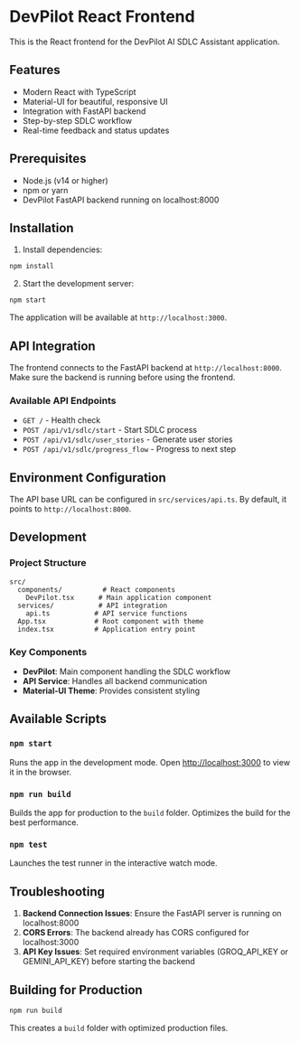 # DevPilot React Frontend

This is the React frontend for the DevPilot AI SDLC Assistant application.

## Features

- Modern React with TypeScript
- Material-UI for beautiful, responsive UI
- Integration with FastAPI backend
- Step-by-step SDLC workflow
- Real-time feedback and status updates

## Prerequisites

- Node.js (v14 or higher)
- npm or yarn
- DevPilot FastAPI backend running on localhost:8000

## Installation

1. Install dependencies:
```bash
npm install
```

2. Start the development server:
```bash
npm start
```

The application will be available at `http://localhost:3000`.

## API Integration

The frontend connects to the FastAPI backend at `http://localhost:8000`. Make sure the backend is running before using the frontend.

### Available API Endpoints

- `GET /` - Health check
- `POST /api/v1/sdlc/start` - Start SDLC process
- `POST /api/v1/sdlc/user_stories` - Generate user stories
- `POST /api/v1/sdlc/progress_flow` - Progress to next step

## Environment Configuration

The API base URL can be configured in `src/services/api.ts`. By default, it points to `http://localhost:8000`.

## Development

### Project Structure

```
src/
  components/          # React components
    DevPilot.tsx      # Main application component
  services/           # API integration
    api.ts           # API service functions
  App.tsx            # Root component with theme
  index.tsx          # Application entry point
```

### Key Components

- **DevPilot**: Main component handling the SDLC workflow
- **API Service**: Handles all backend communication
- **Material-UI Theme**: Provides consistent styling

## Available Scripts

### `npm start`

Runs the app in the development mode.
Open [http://localhost:3000](http://localhost:3000) to view it in the browser.

### `npm run build`

Builds the app for production to the `build` folder.
Optimizes the build for the best performance.

### `npm test`

Launches the test runner in the interactive watch mode.

## Troubleshooting

1. **Backend Connection Issues**: Ensure the FastAPI server is running on localhost:8000
2. **CORS Errors**: The backend already has CORS configured for localhost:3000
3. **API Key Issues**: Set required environment variables (GROQ_API_KEY or GEMINI_API_KEY) before starting the backend

## Building for Production

```bash
npm run build
```

This creates a `build` folder with optimized production files.
